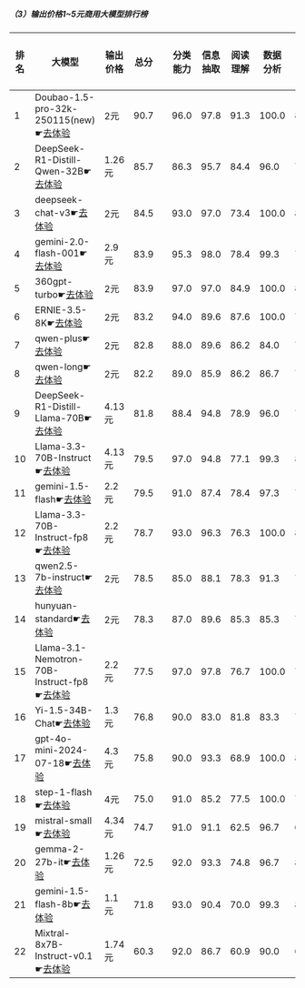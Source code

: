 ##### （3）输出价格1~5元商用大模型排行榜
|排名|大模型|输出价格|总分| |分类能力|信息抽取|阅读理解|数据分析|指令遵从|算术运算|初中数学|符号推理|代词理解|诗词匹配|公务员考试|律师资格考试|高考|高中学科|初中学科|小学学科|常识推理|文本蕴含|成语理解|情感分析|演绎推理|C3中文阅读理解|
|---|-----|-------|---|-|------|-------|------|-------|------|-------|------|-------|-------|------|---------|----------|---|------|-------|------|-------|-------|------|-------|------|-----------|
|1|Doubao-1.5-pro-32k-250115(new)☛[去体验](https://easyllm.site/static/modelcompare.html?type=proprietary)|2元|90.7| |96.0|97.8|91.3|                    100.0|89.4|99.2|94.8|90.2|                    93.0|88.3|78.3|71.5|                    92.9|96.7|96.0|93.1|                    74.7|71.0|91.0|97.9|                    97.6|97.1|
|2|DeepSeek-R1-Distill-Qwen-32B☛[去体验](https://easyllm.site/static/modelcompare.html?type=open-source)|1.26元|85.7| |86.3|95.7|84.4|                    96.0|78.8|94.7|90.2|88.1|                    94.4|88.6|76.2|49.2|                    84.0|89.2|95.1|86.8|                    75.8|70.2|85.8|97.4|                    95.9|95.8|
|3|deepseek-chat-v3☛[去体验](https://easyllm.site/static/modelcompare.html?type=open-source)|2元|84.5| |93.0|97.0|73.4|                    100.0|84.0|99.0|91.4|90.5|                    94.4|86.8|72.7|39.5|                    75.3|78.7|87.4|90.3|                    74.7|55.6|89.1|96.7|                    99.2|95.8|
|4|gemini-2.0-flash-001☛[去体验](https://easyllm.site/static/modelcompare.html?type=proprietary)|2.9元|83.9| |95.3|98.0|78.4|                    99.3|79.2|97.7|90.7|88.6|                    87.0|82.0|72.5|38.7|                    79.3|82.2|90.0|82.8|                    71.7|62.3|89.8|95.3|                    100.0|95.9|
|5|360gpt-turbo☛[去体验](https://easyllm.site/static/modelcompare.html?type=proprietary)|2元|83.9| |97.0|97.0|84.9|                    100.0|83.1|93.8|88.7|80.9|                    89.8|85.8|68.0|42.2|                    73.7|84.7|89.2|84.1|                    78.8|66.3|86.3|95.7|                    93.5|95.5|
|6|ERNIE-3.5-8K☛[去体验](https://easyllm.site/static/modelcompare.html?type=proprietary)|2元|83.2| |94.0|89.6|87.6|                    100.0|72.0|100.0|81.8|68.8|                    91.3|86.2|71.1|57.1|                    80.9|87.0|92.5|78.6|                    79.8|63.5|88.8|96.7|                    81.3|95.3|
|7|qwen-plus☛[去体验](https://easyllm.site/static/modelcompare.html?type=proprietary)|2元|82.8| |88.0|89.6|86.2|                    84.0|73.0|93.0|91.4|67.7|                    93.0|86.3|72.0|48.6|                    84.5|85.7|90.2|82.7|                    75.8|62.3|90.8|95.5|                    91.1|95.4|
|8|qwen-long☛[去体验](https://easyllm.site/static/modelcompare.html?type=proprietary)|2元|82.2| |89.0|85.9|86.2|                    86.7|75.0|83.3|91.3|64.6|                    92.3|86.3|72.5|48.2|                    83.7|87.4|91.6|84.0|                    72.7|60.7|89.6|95.7|                    90.2|95.5|
|9|DeepSeek-R1-Distill-Llama-70B☛[去体验](https://easyllm.site/static/modelcompare.html?type=open-source)|4.13元|81.8| |88.4|94.8|78.9|                    96.0|73.3|90.0|87.6|86.4|                    95.1|86.0|77.5|35.2|                    74.1|73.9|85.6|84.1|                    77.8|67.5|75.6|94.5|                    95.1|96.2|
|10|Llama-3.3-70B-Instruct☛[去体验](https://easyllm.site/static/modelcompare.html?type=open-source)|4.13元|79.5| |97.0|94.8|77.1|                    99.3|80.9|93.5|75.8|90.1|                    87.5|79.4|66.4|29.4|                    61.3|68.1|76.6|74.8|                    70.7|60.3|83.1|96.7|                    95.1|96.9|
|11|gemini-1.5-flash☛[去体验](https://easyllm.site/static/modelcompare.html?type=proprietary)|2.2元|79.5| |91.0|87.4|78.4|                    97.3|77.0|91.8|88.7|83.3|                    88.5|83.9|61.4|24.1|                    69.9|72.0|83.1|76.3|                    76.8|59.9|89.8|92.7|                    97.6|94.9|
|12|Llama-3.3-70B-Instruct-fp8☛[去体验](https://easyllm.site/static/modelcompare.html?type=open-source)|2.2元|78.7| |93.0|96.3|76.3|                    100.0|83.5|94.2|70.5|89.9|                    87.1|77.2|64.8|28.5|                    60.3|64.3|79.0|69.4|                    69.7|62.3|82.1|96.9|                    95.1|96.7|
|13|qwen2.5-7b-instruct☛[去体验](https://easyllm.site/static/modelcompare.html?type=open-source)|2元|78.5| |85.0|88.1|78.3|                    91.3|77.0|89.8|79.9|61.7|                    90.6|83.4|59.6|42.5|                    73.1|78.3|90.1|80.5|                    66.7|64.3|79.4|96.0|                    91.9|91.6|
|14|hunyuan-standard☛[去体验](https://easyllm.site/static/modelcompare.html?type=proprietary)|2元|78.3| |87.0|89.6|85.3|                    85.3|74.0|83.0|80.0|72.3|                    86.8|75.4|68.8|33.1|                    64.7|78.4|89.6|84.3|                    68.7|70.2|77.9|95.0|                    79.7|90.4|
|15|Llama-3.1-Nemotron-70B-Instruct-fp8☛[去体验](https://easyllm.site/static/modelcompare.html?type=open-source)|2.2元|77.5| |97.0|97.8|76.7|                    100.0|75.8|93.5|64.1|84.6|                    89.2|81.6|63.7|33.1|                    55.8|60.9|79.7|72.2|                    75.8|62.3|82.3|96.0|                    69.9|96.3|
|16|Yi-1.5-34B-Chat☛[去体验](https://easyllm.site/static/modelcompare.html?type=open-source)|1.3元|76.8| |90.0|83.0|81.8|                    83.3|74.0|79.0|75.6|77.2|                    84.0|81.3|59.0|38.9|                    67.8|75.3|88.1|86.9|                    74.7|59.5|86.6|96.7|                    61.8|94.0|
|17|gpt-4o-mini-2024-07-18☛[去体验](https://easyllm.site/static/modelcompare.html?type=proprietary)|4.3元|75.8| |90.0|93.3|68.9|                    100.0|83.0|92.7|80.7|65.6|                    84.7|77.7|54.7|23.2|                    60.6|62.7|75.6|72.4|                    70.7|56.0|83.6|95.5|                    96.7|93.7|
|18|step-1-flash☛[去体验](https://easyllm.site/static/modelcompare.html?type=proprietary)|4元|75.0| |91.0|85.2|77.5|                    100.0|76.7|84.5|69.2|75.3|                    84.7|80.2|58.5|37.7|                    61.9|67.0|80.8|72.8|                    67.7|62.3|76.4|96.0|                    69.1|92.4|
|19|mistral-small☛[去体验](https://easyllm.site/static/modelcompare.html?type=proprietary)|4.34元|74.7| |91.0|91.1|62.5|                    96.7|65.3|89.5|76.3|76.9|                    90.6|79.7|51.0|21.4|                    48.6|64.1|79.0|79.6|                    71.0|54.8|82.3|97.6|                    96.7|95.0|
|20|gemma-2-27b-it☛[去体验](https://easyllm.site/static/modelcompare.html?type=open-source)|1.26元|72.5| |92.0|93.3|74.8|                    96.7|83.1|88.3|66.4|74.8|                    80.5|80.0|57.1|22.9|                    53.2|59.8|70.8|71.1|                    71.7|61.9|82.3|96.4|                    42.3|94.1|
|21|gemini-1.5-flash-8b☛[去体验](https://easyllm.site/static/modelcompare.html?type=proprietary)|1.1元|71.8| |93.0|90.4|70.0|                    99.3|84.7|77.3|81.3|71.7|                    79.1|79.6|51.6|19.6|                    57.8|61.8|73.9|79.3|                    75.8|55.6|81.6|93.4|                    31.7|92.8|
|22|Mixtral-8x7B-Instruct-v0.1☛[去体验](https://easyllm.site/static/modelcompare.html?type=open-source)|1.74元|60.3| |92.0|86.7|60.9|                    90.0|64.4|69.8|46.8|63.0|                    81.2|73.0|47.8|18.1|                    42.6|50.7|63.3|59.7|                    62.6|46.8|56.5|87.4|                    0.0|84.9|
    
